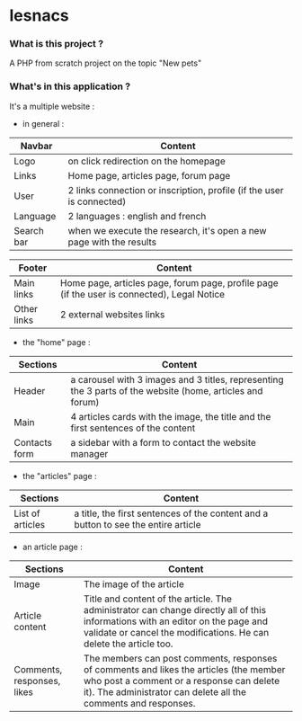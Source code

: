 # lesnacs


### What is this project ?

A PHP from scratch project on the topic "New pets"


### What's in this application ?

It's a multiple website :

- in general :

| Navbar | Content |
| ------ | ------ |
| Logo | on click redirection on the homepage |
| Links | Home page, articles page, forum page |
| User | 2 links connection or inscription, profile (if the user is connected) |
| Language | 2 languages : english and french |
| Search bar | when we execute the research, it's open a new page with the results |

| Footer | Content |
| ------ | ------ |
| Main links | Home page, articles page, forum page, profile page (if the user is connected), Legal Notice |
| Other links | 2 external websites links |


- the "home" page :

| Sections | Content |
| ------ | ------ |
| Header | a carousel with 3 images and 3 titles, representing the 3 parts of the website (home, articles and forum) |
| Main | 4 articles cards with the image, the title and the first sentences of the content |
| Contacts form | a sidebar with a form to contact the website manager |

- the "articles" page :

| Sections | Content |
| ------ | ------ |
| List of articles | a title, the first sentences of the content and a button to see the entire article |

- an article page :

| Sections | Content |
| ------ | ------ |
| Image | The image of the article |
| Article content | Title and content of the article. The administrator can change directly all of this informations with an editor on the page and validate or cancel the modifications. He can delete the article too. |
| Comments, responses, likes | The members can post comments, responses of comments and likes the articles (the member who post a comment or a response can delete it). The administrator can delete all the comments and responses. |
